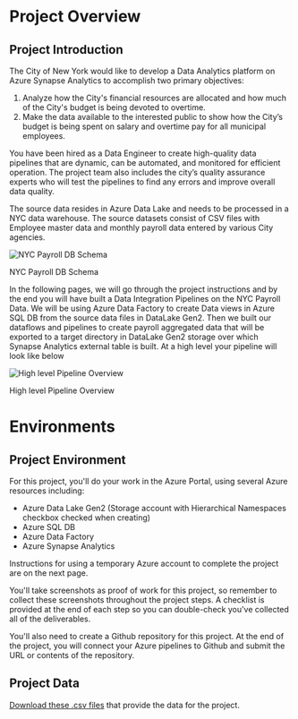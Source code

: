 # Project Overview
## Project Introduction
The City of New York would like to develop a Data Analytics platform on Azure Synapse Analytics to accomplish two primary objectives:

1. Analyze how the City's financial resources are allocated and how much of the City's budget is being devoted to overtime.
2. Make the data available to the interested public to show how the City’s budget is being spent on salary and overtime pay for all municipal employees.

You have been hired as a Data Engineer to create high-quality data pipelines that are dynamic, can be automated, and monitored for efficient operation. The project team also includes the city’s quality assurance experts who will test the pipelines to find any errors and improve overall data quality.

The source data resides in Azure Data Lake and needs to be processed in a NYC data warehouse. The source datasets consist of CSV files with Employee master data and monthly payroll data entered by various City agencies.

![NYC Payroll DB Schema](https://video.udacity-data.com/topher/2024/January/65b989ea_nyc-payroll-db-schema/nyc-payroll-db-schema.jpeg)

NYC Payroll DB Schema

In the following pages, we will go through the project instructions and by the end you will have built a Data Integration Pipelines on the NYC Payroll Data. We will be using Azure Data Factory to create Data views in Azure SQL DB from the source data files in DataLake Gen2. Then we built our dataflows and pipelines to create payroll aggregated data that will be exported to a target directory in DataLake Gen2 storage over which Synapse Analytics external table is built. At a high level your pipeline will look like below

![High level Pipeline Overview](https://video.udacity-data.com/topher/2024/January/65b98a0f_data-integration-pipelines-overview/data-integration-pipelines-overview.jpeg)

High level Pipeline Overview


# Environments
## Project Environment
For this project, you'll do your work in the Azure Portal, using several Azure resources including:

- Azure Data Lake Gen2 (Storage account with Hierarchical Namespaces checkbox checked when creating)
- Azure SQL DB
- Azure Data Factory
- Azure Synapse Analytics

Instructions for using a temporary Azure account to complete the project are on the next page.

You'll take screenshots as proof of work for this project, so remember to collect these screenshots throughout the project steps. A checklist is provided at the end of each step so you can double-check you've collected all of the deliverables.

You'll also need to create a Github repository for this project. At the end of the project, you will connect your Azure pipelines to Github and submit the URL or contents of the repository.

## Project Data
[Download these .csv files](https://video.udacity-data.com/topher/2022/May/6283aff5_data-nyc-payroll/data-nyc-payroll.zip) that provide the data for the project.

